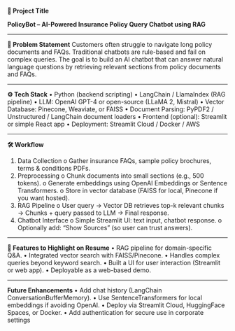 **📌 Project Title**


**PolicyBot – AI-Powered Insurance Policy Query Chatbot using RAG**
________________________________________
**🎯 Problem Statement**
Customers often struggle to navigate long policy documents and FAQs. Traditional chatbots are rule-based and fail on complex queries. The goal is to build an AI chatbot that can answer natural language questions by retrieving relevant sections from policy documents and FAQs.
________________________________________
**⚙️ Tech Stack**
•	Python (backend scripting)
•	LangChain / LlamaIndex (RAG pipeline)
•	LLM: OpenAI GPT-4 or open-source (LLaMA 2, Mistral)
•	Vector Database: Pinecone, Weaviate, or FAISS
•	Document Parsing: PyPDF2 / Unstructured / LangChain document loaders
•	Frontend (optional): Streamlit or simple React app
•	Deployment: Streamlit Cloud / Docker / AWS
________________________________________
**🛠️ Workflow**
1.	Data Collection
o	Gather insurance FAQs, sample policy brochures, terms & conditions PDFs.
2.	Preprocessing
o	Chunk documents into small sections (e.g., 500 tokens).
o	Generate embeddings using OpenAI Embeddings or Sentence Transformers.
o	Store in vector database (FAISS for local, Pinecone if you want hosted).
3.	RAG Pipeline
o	User query → Vector DB retrieves top-k relevant chunks → Chunks + query passed to LLM → Final response.
4.	Chatbot Interface
o	Simple Streamlit UI: text input, chatbot response.
o	Optionally add: “Show Sources” (so user can trust answers).
________________________________________
**🚀 Features to Highlight on Resume**
•	RAG pipeline for domain-specific Q&A.
•	Integrated vector search with FAISS/Pinecone.
•	Handles complex queries beyond keyword search.
•	Built a UI for user interaction (Streamlit or web app).
•	Deployable as a web-based demo.
________________________________________
**Future Enhancements**
•	Add chat history (LangChain ConversationBufferMemory).
•	Use SentenceTransformers for local embeddings if avoiding OpenAI.
•	Deploy via Streamlit Cloud, HuggingFace Spaces, or Docker.
•	Add authentication for secure use in corporate settings


